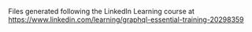 Files generated following the LinkedIn Learning course at https://www.linkedin.com/learning/graphql-essential-training-20298359